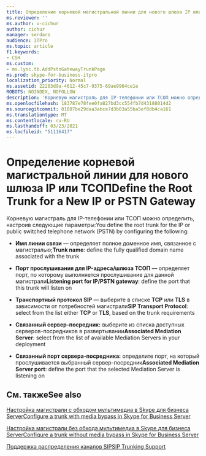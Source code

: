 ```yaml
---
title: Определение корневой магистральной линии для нового шлюза IP или ТСОП
ms.reviewer: ''
ms.author: v-cichur
author: cichur
manager: serdars
audience: ITPro
ms.topic: article
f1.keywords:
- CSH
ms.custom:
- ms.lync.tb.AddPstnGatewayTrunkPage
ms.prod: skype-for-business-itpro
localization_priority: Normal
ms.assetid: 22203d9a-4612-45c7-9375-69ae9964ce1e
ROBOTS: NOINDEX, NOFOLLOW
description: 'Корневую магистраль для IP-телефонии или ТСОП можно определить, настроив следующие параметры:'
ms.openlocfilehash: 183787e78fee0fa827bd3cc554fb7d43188014d2
ms.sourcegitcommit: 01087be29daa3abce7d3b03a55ba5ef8db4ca161
ms.translationtype: MT
ms.contentlocale: ru-RU
ms.lasthandoff: 03/23/2021
ms.locfileid: "51116417"
---
```

# <a name="define-the-root-trunk-for-a-new-ip-or-pstn-gateway"></a><span data-ttu-id="ab59b-103">Определение корневой магистральной линии для нового шлюза IP или ТСОП</span><span class="sxs-lookup"><span data-stu-id="ab59b-103">Define the Root Trunk for a New IP or PSTN Gateway</span></span>

<span data-ttu-id="ab59b-104">Корневую магистраль для IP-телефонии или ТСОП можно определить, настроив следующие параметры:</span><span class="sxs-lookup"><span data-stu-id="ab59b-104">You define the root trunk for the IP or public switched telephone network (PSTN) by configuring the following:</span></span>

- <span data-ttu-id="ab59b-105">**Имя линии связи** — определяет полное доменное имя, связанное с магистралью;</span><span class="sxs-lookup"><span data-stu-id="ab59b-105">**Trunk name**: define the fully qualified domain name associated with the trunk</span></span>

- <span data-ttu-id="ab59b-106">**Порт прослушивания для IP-адреса/шлюза ТСОП** — определяет порт, по которому выполняется прослушивание для данной магистрали</span><span class="sxs-lookup"><span data-stu-id="ab59b-106">**Listening port for IP/PSTN gateway**: define the port that this trunk will listen on</span></span>

- <span data-ttu-id="ab59b-107">**Транспортный протокол SIP** — выберите в списке **TCP** или **TLS** в зависимости от потребностей магистрали</span><span class="sxs-lookup"><span data-stu-id="ab59b-107">**SIP Transport Protocol**: select from the list either **TCP** or **TLS**, based on the trunk requirements</span></span>

- <span data-ttu-id="ab59b-108">**Связанный сервер-посредник:** выберите из списка доступных серверов-посредников в развертывании</span><span class="sxs-lookup"><span data-stu-id="ab59b-108">**Associated Mediation Server**: select from the list of available Mediation Servers in your deployment</span></span>

- <span data-ttu-id="ab59b-109">**Связанный порт сервера-посредника:** определите порт, на который прослушивается выбранный сервер-посредник</span><span class="sxs-lookup"><span data-stu-id="ab59b-109">**Associated Mediation Server port**: define the port that the selected Mediation Server is listening on</span></span>

## <a name="see-also"></a><span data-ttu-id="ab59b-110">См. также</span><span class="sxs-lookup"><span data-stu-id="ab59b-110">See also</span></span>

[<span data-ttu-id="ab59b-111">Настройка магистрали с обходом мультимедиа в Skype для бизнеса Server</span><span class="sxs-lookup"><span data-stu-id="ab59b-111">Configure a trunk with media bypass in Skype for Business Server</span></span>](../../../deploy/deploy-enterprise-voice/configure-trunk-with-media-bypass.md)

[<span data-ttu-id="ab59b-112">Настройка магистрали без обхода мультимедиа в Skype для бизнеса Server</span><span class="sxs-lookup"><span data-stu-id="ab59b-112">Configure a trunk without media bypass in Skype for Business Server</span></span>](../../../deploy/deploy-enterprise-voice/configure-trunk-without-media-bypass.md)

[<span data-ttu-id="ab59b-113">Поддержка распределения каналов SIP</span><span class="sxs-lookup"><span data-stu-id="ab59b-113">SIP Trunking Support</span></span>](/previous-versions/office/lync-server-2013/lync-server-2013-sip-trunking-support)